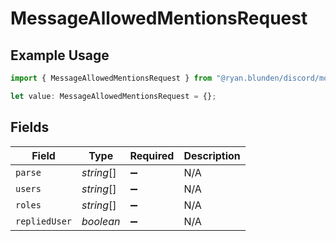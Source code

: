 # MessageAllowedMentionsRequest

## Example Usage

```typescript
import { MessageAllowedMentionsRequest } from "@ryan.blunden/discord/models/components";

let value: MessageAllowedMentionsRequest = {};
```

## Fields

| Field              | Type               | Required           | Description        |
| ------------------ | ------------------ | ------------------ | ------------------ |
| `parse`            | *string*[]         | :heavy_minus_sign: | N/A                |
| `users`            | *string*[]         | :heavy_minus_sign: | N/A                |
| `roles`            | *string*[]         | :heavy_minus_sign: | N/A                |
| `repliedUser`      | *boolean*          | :heavy_minus_sign: | N/A                |